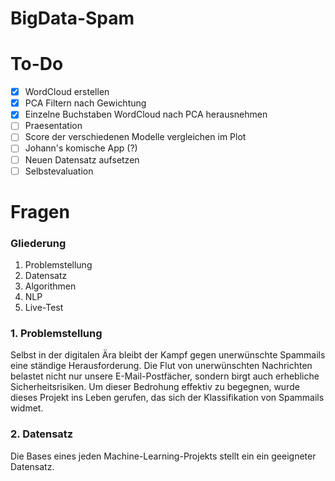 # BigData-Spam

# To-Do
- [X] WordCloud erstellen
- [X] PCA Filtern nach Gewichtung 
- [X] Einzelne Buchstaben WordCloud nach PCA herausnehmen
- [ ] Praesentation
- [ ] Score der verschiedenen Modelle vergleichen im Plot
- [ ] Johann's komische App (?)
- [ ] Neuen Datensatz aufsetzen
- [ ] Selbstevaluation

# Fragen

### Gliederung
1. Problemstellung
2. Datensatz
2. Algorithmen
3. NLP
4. Live-Test

### 1. Problemstellung
Selbst in der digitalen Ära bleibt der Kampf gegen unerwünschte Spammails eine ständige Herausforderung. 
Die Flut von unerwünschten Nachrichten belastet nicht nur unsere E-Mail-Postfächer, sondern birgt auch erhebliche Sicherheitsrisiken. 
Um dieser Bedrohung effektiv zu begegnen, wurde dieses Projekt ins Leben gerufen, das sich der Klassifikation von Spammails widmet.

### 2. Datensatz
Die Bases eines jeden Machine-Learning-Projekts stellt ein ein geeigneter Datensatz.


